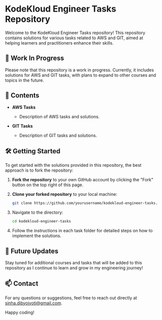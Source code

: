# KodeKloud Engineer Tasks Repository

Welcome to the KodeKloud Engineer Tasks repository! This repository contains solutions for various tasks related to AWS and GIT, aimed at helping learners and practitioners enhance their skills.

## 🚧 Work In Progress

Please note that this repository is a work in progress. Currently, it includes solutions for AWS and GIT tasks, with plans to expand to other courses and topics in the future.

## 📂 Contents

- **AWS Tasks**
  - Description of AWS tasks and solutions.

- **GIT Tasks**
  - Description of GIT tasks and solutions.

## 🛠️ Getting Started

To get started with the solutions provided in this repository, the best approach is to fork the repository:

1. **Fork the repository** to your own GitHub account by clicking the "Fork" button on the top right of this page.

2. **Clone your forked repository** to your local machine:
   ```bash
   git clone https://github.com/yourusername/kodekloud-engineer-tasks.git
   ```

3. Navigate to the directory:
   ```bash
   cd kodekloud-engineer-tasks
   ```

4. Follow the instructions in each task folder for detailed steps on how to implement the solutions.

## 📅 Future Updates

Stay tuned for additional courses and tasks that will be added to this repository as I continue to learn and grow in my engineering journey!


## 📫 Contact

For any questions or suggestions, feel free to reach out directly at sinha.dibyojyoti@gmail.com.

Happy coding!
